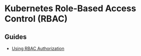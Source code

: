 # Kubernetes Role-Based Access Control (RBAC)

<!--
https://www.strongdm.com/blog/kubernetes-rbac-role-based-access-control
https://medium.com/containerum/configuring-permissions-in-kubernetes-with-rbac-a456a9717d5d
-->

## Guides

- [Using RBAC Authorization](https://kubernetes.io/docs/reference/access-authn-authz/rbac/)

<!-- ## Issues

### Forbidden

```log
error: error upgrading connection: pods "[pod-name]" is forbidden: User "[username]" cannot create resource "pods/portforward" in API group "" in the namespace "[namespace]"
```

```sh
#
cat << EOF |
apiVersion: rbac.authorization.k8s.io/v1
kind: Role
metadata:
  name: kube-saas:list-and-logs
  namespace: default
rules:
- apiGroups: [""]
  resources: ["pods", "pods/log", pods/portforward]
  verbs: ["get", "list", "create"]
EOF

#
cat << EOF |
apiVersion: rbac.authorization.k8s.io/v1
# This role binding allows "jane" to read pods in the "default" namespace.
# You need to already have a Role named "pod-reader" in that namespace.
kind: RoleBinding
metadata:
  name: read-pods
  namespace: default
subjects:
# You can specify more than one "subject"
- kind: User
  name: jane # "name" is case sensitive
  apiGroup: rbac.authorization.k8s.io
roleRef:
  # "roleRef" specifies the binding to a Role / ClusterRole
  kind: Role #this must be Role or ClusterRole
  name: pod-reader # this must match the name of the Role or ClusterRole you wish to bind to
  apiGroup: rbac.authorization.k8s.io


subjects:
- kind: User
  name: "alice@example.com"
  apiGroup: rbac.authorization.k8s.io
EOF
``` -->
